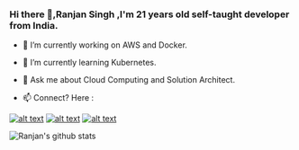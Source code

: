 ### Hi there 👋,Ranjan Singh ,I'm 21 years old self-taught developer from India.

- 🔭 I’m currently working on AWS and Docker.

- 🌱 I’m currently learning Kubernetes.

- 💬 Ask me about Cloud Computing and Solution Architect.

- 📫 Connect? Here :
<!-- display the social media buttons in your README -->

[![alt text][1.1]][1]
[![alt text][2.1]][2]
[![alt text][6.1]][6]


<!-- icons with padding -->

[1.1]: http://i.imgur.com/tXSoThF.png (twitter icon with padding)
[2.1]: http://i.imgur.com/P3YfQoD.png (facebook icon with padding)
[6.1]: http://i.imgur.com/0o48UoR.png (github icon with padding)


<!-- links to your social media accounts -->
<!-- update these accordingly -->

[1]: http://www.twitter.com/Rekid46
[2]: http://www.facebook.com/rekidd46
[6]: http://www.github.com/Rekid46

![Ranjan's github stats](https://github-readme-stats.vercel.app/api?username=Rekid46&show_icons=true&title_color=fff&icon_color=79ff97&text_color=9f9f9f&bg_color=151515)
